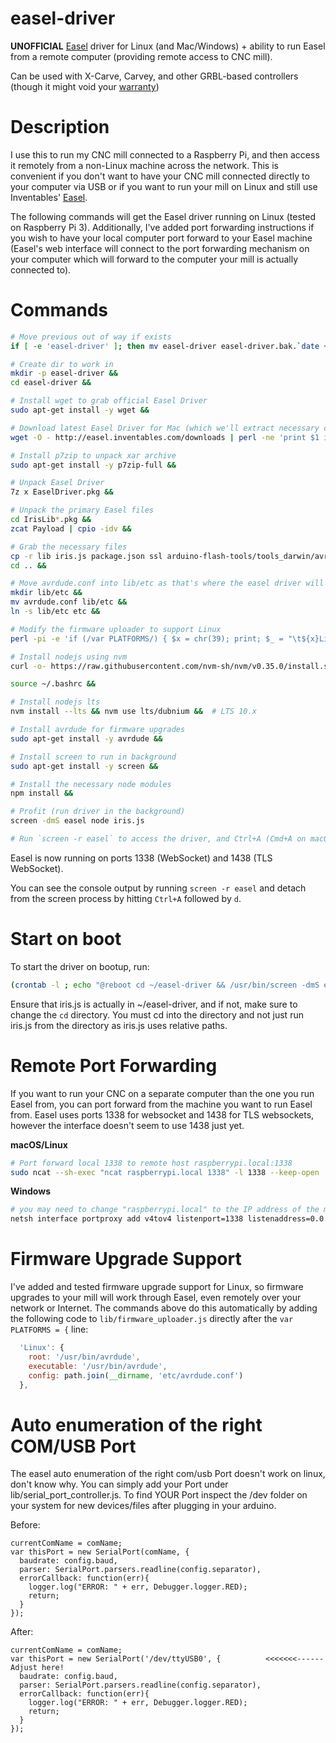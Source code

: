 # easel-driver
**UNOFFICIAL** [Easel](https://www.inventables.com/technologies/easel) driver for Linux (and Mac/Windows) + ability to run Easel from a remote computer (providing remote access to CNC mill).

Can be used with X-Carve, Carvey, and other GRBL-based controllers (though it might void your [warranty](http://carvey-instructions.inventables.com/warranty/CarveyLimitedWarranty11.18.16.pdf))

# Description
I use this to run my CNC mill connected to a Raspberry Pi, and then access it remotely from a non-Linux machine across the network. This is convenient if you don't want to have your CNC mill connected directly to your computer via USB or if you want to run your mill on Linux and still use Inventables' [Easel](https://www.inventables.com/technologies/easel).

The following commands will get the Easel driver running on Linux (tested on Raspberry Pi 3). Additionally, I've added port forwarding instructions if you wish to have your local computer port forward to your Easel machine (Easel's web interface will connect to the port forwarding mechanism on your computer which will forward to the computer your mill is actually connected to).

# Commands
```sh
# Move previous out of way if exists
if [ -e 'easel-driver' ]; then mv easel-driver easel-driver.bak.`date +%s`; fi &&

# Create dir to work in
mkdir -p easel-driver &&
cd easel-driver &&

# Install wget to grab official Easel Driver
sudo apt-get install -y wget &&

# Download latest Easel Driver for Mac (which we'll extract necessary components from)
wget -O - http://easel.inventables.com/downloads | perl -ne 'print $1 if /href="([^"]+EaselDriver\S+\.pkg[^"]*)/' | xargs wget -O EaselDriver.pkg &&

# Install p7zip to unpack xar archive
sudo apt-get install -y p7zip-full &&

# Unpack Easel Driver
7z x EaselDriver.pkg &&

# Unpack the primary Easel files
cd IrisLib*.pkg &&
zcat Payload | cpio -idv &&

# Grab the necessary files
cp -r lib iris.js package.json ssl arduino-flash-tools/tools_darwin/avrdude/etc/avrdude.conf ../ &&
cd .. &&

# Move avrdude.conf into lib/etc as that's where the easel driver will look
mkdir lib/etc &&
mv avrdude.conf lib/etc &&
ln -s lib/etc etc &&

# Modify the firmware uploader to support Linux
perl -pi -e 'if (/var PLATFORMS/) { $x = chr(39); print; $_ = "\t${x}Linux${x}: {\n\t\troot: ${x}/usr/bin/avrdude${x},\n\t\texecutable: ${x}/usr/bin/avrdude${x},\n\t\tconfig: path.join(__dirname, ${x}etc/avrdude.conf${x})\n\t},\n"; }' lib/firmware_uploader.js &&

# Install nodejs using nvm
curl -o- https://raw.githubusercontent.com/nvm-sh/nvm/v0.35.0/install.sh | bash - &&

source ~/.bashrc &&

# Install nodejs lts
nvm install --lts && nvm use lts/dubnium &&  # LTS 10.x

# Install avrdude for firmware upgrades
sudo apt-get install -y avrdude &&

# Install screen to run in background
sudo apt-get install -y screen &&

# Install the necessary node modules
npm install &&

# Profit (run driver in the background)
screen -dmS easel node iris.js

# Run `screen -r easel` to access the driver, and Ctrl+A (Cmd+A on macOS) followed by 'd' to detach)
```

Easel is now running on ports 1338 (WebSocket) and 1438 (TLS WebSocket).

You can see the console output by running `screen -r easel` and detach from the screen process by hitting `Ctrl+A` followed by `d`.

# Start on boot
To start the driver on bootup, run:

```sh
(crontab -l ; echo "@reboot cd ~/easel-driver && /usr/bin/screen -dmS easel node iris.js") | crontab
```

Ensure that iris.js is actually in ~/easel-driver, and if not, make sure to change the `cd` directory. You must cd into the directory and not just run iris.js from the directory as iris.js uses relative paths.

# Remote Port Forwarding
If you want to run your CNC on a separate computer than the one you run Easel from, you can port forward from the machine you want to run Easel from. Easel uses ports 1338 for websocket and 1438 for TLS websockets, however the interface doesn't seem to use 1438 just yet.

**macOS/Linux**
```sh
# Port forward local 1338 to remote host raspberrypi.local:1338
sudo ncat --sh-exec "ncat raspberrypi.local 1338" -l 1338 --keep-open
```

**Windows**
```sh
# you may need to change "raspberrypi.local" to the IP address of the machine running easel-driver
netsh interface portproxy add v4tov4 listenport=1338 listenaddress=0.0.0.0 connectport=1338 connectaddress=raspberrypi.local
```

# Firmware Upgrade Support

I've added and tested firmware upgrade support for Linux, so firmware upgrades to your mill will work through Easel, even remotely over your network or Internet. The commands above do this automatically by adding the following code to `lib/firmware_uploader.js` directly after the `var PLATFORMS = {` line:

```javascript
  'Linux': {
    root: '/usr/bin/avrdude',
    executable: '/usr/bin/avrdude',
    config: path.join(__dirname, 'etc/avrdude.conf')
  },
```

# Auto enumeration of the right COM/USB Port 
The easel auto enumeration of the right com/usb Port doesn't work on linux, don't know why. You can simply add your Port under lib/serial_port_controller.js. To find YOUR Port inspect the /dev folder on your system for new devices/files after plugging in your arduino. 

Before: 

    currentComName = comName;
    var thisPort = new SerialPort(comName, {
      baudrate: config.baud,
      parser: SerialPort.parsers.readline(config.separator),
      errorCallback: function(err){
        logger.log("ERROR: " + err, Debugger.logger.RED);
        return;
      }
    });


After: 

    currentComName = comName;
    var thisPort = new SerialPort('/dev/ttyUSB0', {          <<<<<<<------ Adjust here!
      baudrate: config.baud,
      parser: SerialPort.parsers.readline(config.separator),
      errorCallback: function(err){
        logger.log("ERROR: " + err, Debugger.logger.RED);
        return;
      }
    });
